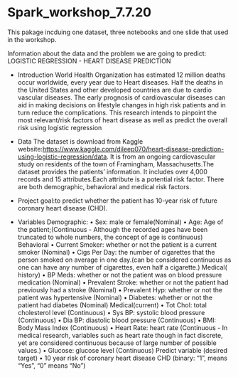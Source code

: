 # Spark_workshop_7.7.20
This pakage incduing one dataset, three notebooks and one slide that used in the workshop.


Information about the data and the problem we are going to predict:
LOGISTIC REGRESSION - HEART DISEASE PREDICTION

* Introduction
World Health Organization has estimated 12 million deaths occur worldwide, every year due to Heart diseases. Half the deaths in the United States and other developed countries are due to cardio vascular diseases. The early prognosis of cardiovascular diseases can aid in making decisions on lifestyle changes in high risk patients and in turn reduce the complications. This research intends to pinpoint the most relevant/risk factors of heart disease as well as predict the overall risk using logistic regression

* Data
The dataset is download from Kaggle website:https://www.kaggle.com/dileep070/heart-disease-prediction-using-logistic-regression/data. It is from an ongoing cardiovascular study on residents of the town of Framingham, Massachusetts.The dataset provides the patients’ information. It includes over 4,000 records and 15 attributes.Each attribute is a potential risk factor. There are both demographic, behavioral and medical risk factors.

* Project goal:to predict whether the patient has 10-year risk of future coronary heart disease (CHD).

* Variables
Demographic:
• Sex: male or female(Nominal)
• Age: Age of the patient;(Continuous - Although the recorded ages have been truncated to whole numbers, the concept of age is continuous)
Behavioral
• Current Smoker: whether or not the patient is a current smoker (Nominal)
• Cigs Per Day: the number of cigarettes that the person smoked on average in one day.(can be considered continuous as one can have any number of cigarettes, even half a cigarette.)
Medical( history)
• BP Meds: whether or not the patient was on blood pressure medication (Nominal)
• Prevalent Stroke: whether or not the patient had previously had a stroke (Nominal)
• Prevalent Hyp: whether or not the patient was hypertensive (Nominal)
• Diabetes: whether or not the patient had diabetes (Nominal)
Medical(current)
• Tot Chol: total cholesterol level (Continuous)
• Sys BP: systolic blood pressure (Continuous)
• Dia BP: diastolic blood pressure (Continuous)
• BMI: Body Mass Index (Continuous)
• Heart Rate: heart rate (Continuous - In medical research, variables such as heart rate though in fact discrete, yet are considered continuous because of large number of possible values.)
• Glucose: glucose level (Continuous)
Predict variable (desired target)
• 10 year risk of coronary heart disease CHD (binary: “1”, means “Yes”, “0” means “No”)
